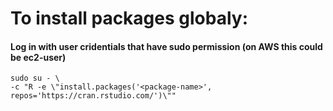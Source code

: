 # To install packages globaly:

#### Log in with user cridentials that have sudo permission (on AWS this could be ec2-user)   
    sudo su - \
    -c "R -e \"install.packages('<package-name>', repos='https://cran.rstudio.com/')\""
